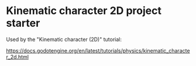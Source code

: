 # Kinematic character 2D project starter

Used by the "Kinematic character (2D)" tutorial:

https://docs.godotengine.org/en/latest/tutorials/physics/kinematic_character_2d.html
